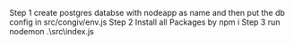 Step 1
create postgres databse with nodeapp as name and then put the db config in src/congiv/env.js
Step 2
Install all Packages by npm i
Step 3 
run nodemon .\src\index.js